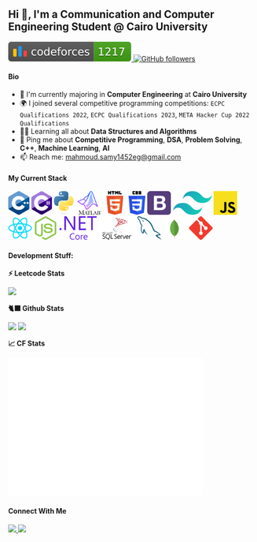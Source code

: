 ## Hi 👋, I'm a Communication and Computer Engineering Student @ Cairo University

<p align="left">
  <a href="https://codeforces.com/profile/Baroudy14">
    <img src="https://raw.githubusercontent.com/MahmoudSamy1452/cf-stats/main/output/rating.svg" alt="Codeforces rating" />
  </a>
  <a href="https://github.com/sudiptob2?tab=followers">
    <img alt="GitHub followers" src="https://img.shields.io/github/followers/MahmoudSamy1452?color=green&logo=github">
  </a>
</p>

#### Bio

- 🏢 I'm currently majoring in **Computer Engineering** at **Cairo University**
- 🌍 I joined several competitive programming competitions: `ECPC Qualifications 2022`, `ECPC Qualifications 2023`, `META Hacker Cup 2022 Qualifications`
- 🧑‍💻 Learning all about **Data Structures and Algorithms**
- 💬 Ping me about **Competitive Programming**, **DSA**, **Problem Solving**, **C++**, **Machine Learning**, **AI**
- 📫 Reach me: mahmoud.samy1452eg@gmail.com

#### My Current Stack

<img height="48" src="img/C++.svg" alt="C++"> <img height="48" src="img/Csharp.svg" alt="C#"> <img height="48" src="img/Python.svg" alt="Python"> <img height="48" src="img/MATLAB.svg" alt="MATLAB"> <img height="48" src="img/HTML5.svg" alt="HTML5"> <img height="48" src="img/CSS3.svg" alt="CSS3"> <img height="48" src="img/bootstrap.svg" alt="Bootstrap"> <img height="48" src="img/tailwindcss.svg" alt="TailwindCSS"> <img height="48" src="img/JavaScript.svg" alt="JavaScript"> <img height="48" src="img/reactjs.svg" alt="ReactJS"> <img height="48" src="img/nodejs.svg" alt="NodeJS"> <img height="48" src="img/dot-net-core.svg" alt=".Net Core"> <img height="48" src="img/microsoft-sql-server.svg" alt="MS SQL Server"> <img height="48" src="img/mysql.svg" alt="MySQL"> <img height="48" src="img/mongodb.svg" alt="MongoDB"> <img height="48" src="img/git-scm-icon.svg" alt="Git">

#### Development Stuff:

<b>⚡ Leetcode Stats</b>
<p>
<img height="280em" src="https://leetcard.jacoblin.cool/Baroudy14?width=500&theme=light&ext=heatmap" />
</p>

<b>🐈‍⬛ Github Stats</b>
<p float="left">
<img height="180em" src="https://github-readme-streak-stats-dun-eight.vercel.app/?user=MahmoudSamy1452&hide_border=true" /> 
<img height="180em" src="https://github-readme-stats.vercel.app/api/top-langs/?username=MahmoudSamy1452&show_icons=true&hide_border=true&layout=compact&langs_count=8"/>
</p>

<b>&#128200; CF Stats</b>
<p float="left">
<img height="280em" src="https://raw.githubusercontent.com/MahmoudSamy1452/cf-stats/main/output/light_card.svg" />
</p>

#### Connect With Me

<p left="center">
<a href="https://www.linkedin.com/in/mahmoudabdelwahed1452/">
  <img src="https://img.shields.io/badge/linkedin-%230077B5.svg?&style=for-the-badge&logo=linkedin&logoColor=white" height=25>
</a> 
<a href="mailto:mahmoud.samy1452eg@gmail.com">
  <img src="https://img.shields.io/badge/Gmail-D14836?style=for-the-badge&logo=gmail&logoColor=white" height=25>
</a>
</p>

